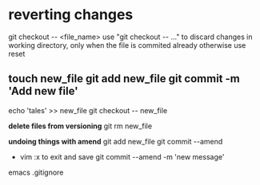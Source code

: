 reverting changes
=================

git checkout -- <file_name>
use "git checkout -- <file>..." to discard changes in working directory, only when the file is commited already otherwise use reset


touch new_file
git add new_file
git commit -m 'Add new file'
--
echo 'tales' >> new_file
git checkout -- new_file


**delete files from versioning**
git rm new_file


**undoing things with amend**
git add new_file
git commit --amend
- vim :x to exit and save
git commit --amend -m 'new message'


emacs .gitignore
